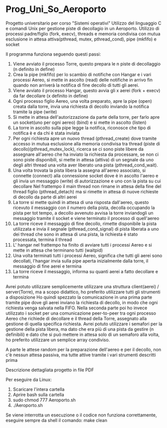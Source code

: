# Prog_Uni_So_Aeroporto
Progetto universitario per corso "Sistemi operativi"
Utilizzo del linguaggio C e comandi Unix per gestione piste di decollagio in un Aeroporto.
Utilizzo di processi padre/figlio (fork, execv), threads e memoria condivisa con mutua esclusione in attesa attiva(pthread, mutex, pthread_cond), pipe (mkfifo) e socket

Il programma funziona seguendo questi passi:
1. Viene avviato il processo Torre, questo prepara le n piste di decollaggio (n definito in define)
2. Crea la pipe (mkfifo) per lo scambio di notifiche con Hangar e i vari processi Aereo, si mette in ascolto (read) delle notifiche in arrivo fin quando non arriverà la notifica di fine decollo di tutti gli aerei. 
3. Viene avviato il processo Hangar, questo avvia gli x aerei (fork + execv) da far decollare (x definito in define)
4. Ogni processo figlio Aereo, una volta preparato, apre la pipe (open) creata dalla torre, invia una richiesta di decollo inviando la notifica tramite la pipe (write)
5. Si mette in attesa dell'autorizzazione da parte della torre, per farlo apre un socket(uno per ogni aereo) (bind) e si mette in ascolto (listen)
6. La torre in ascolto sulla pipe legge la notifica, riconosce che tipo di notifica è e da chi è stata inviata
7. Per ogni richiesta apre un nuovo thread (pthread_create) dove tramite accesso in mutua esclusione alla memoria condivisa tra thread (piste di decollo)(pthread_mutex_lock), ricerca se ci sono piste libere da assegnare all'aereo che ha inviato 
la richiesta da processare, se non ci sono piste disponibili, si mette in attesa (attiva) di un segnale da uno degli altri thread una volta aver liberato una pista (pthread_cond_wait).
8. Una volta trovata la pista libera la assegna all'aereo associato, si connette (connect) alla connessione socket dove è in ascolto l'aereo e gli invia un messaggio (write) di autorizzazione e uno con la pista su cui decollare
Nel frattempo il main thread non rimane in attesa della fine del thread figlio (pthread_detach) ma si rimette in attesa di nuove richieste di decollo da parte di altri aerei
9. La torre si mette quindi in attesa di una risposta dall'aereo, questo ricevuto il messaggio con il numero della pista, decolla occupando la pista per tot tempo,
a decollo avvenuto avvisa la torre inviandogli un messaggio tramite il socket e viene terminato il processo di quell'aereo
10. La torre riceve il messaggio di fine decollo, rimette disponibile la pista utilizzata e invia il segnale (pthread_cond_signal) di pista liberata a uno dei thread che sono in attesa di una pista, la richiesta è stato processata, termina il thread
11. L' hangar nel frattempo ha finito di avviare tutti i processi Aereo e si mette in attesa che terminano tutti (waitpid)
12. Una volta terminati tutti i processi Aereo, significa che tutti gli aerei sono decollati, l'hangar invia sulla pipe aperta inizialmente dalla torre, il messaggio di fine aerei e termina
13. La torre riceve il messaggio, informa su quanti aerei a fatto decollare e termina

Avrei potuto utilizzare semplicemente utilizzare una struttura client(aerei) / server(Torre), ma a scopo didattico, ho preferito utilizzare tutti gli strumenti a disposizione
Ho quindi spezzato la comunicazione in una prima parte tramite pipe dove gli aerei inviano la richiesta di decollo, in modo che ogni richiesta venga salvata nella FIFO.
Nella seconda parte poi ho invece utilizzato i socket per una comunicazione peer-to-peer tra ogni processo Aereo che richiede di decollare 
e il thread della Torre, assegnato alla gestione di quella specifica richiesta.
Avrei potuto utilizzare i semafori per la gestione della pista libera, ma dato che era più di una pista da gestire (n definibili) e dato che 
si può mettere in attesa solo di un semaforo alla volta, ho preferito utilizzare un semplice array condiviso.

A parte le attese random per la preparazione dell'aereo e per il decollo, non c'è nessun attesa passiva, ma tutte attive tramite i vari strumenti descritti prima 

Descrizione dettagliata progetto in file PDF

Per eseguire da Linux:
1. Scaricare l'intera cartella
2. Aprire bash sulla cartella
3. sudo chmod 777 Aeroporto.sh
4. ./Aeroporto.sh

Se viene interrotta un esecuzione o il codice non funziona correttamente, eseguire sempre da shell il comando:
make clean